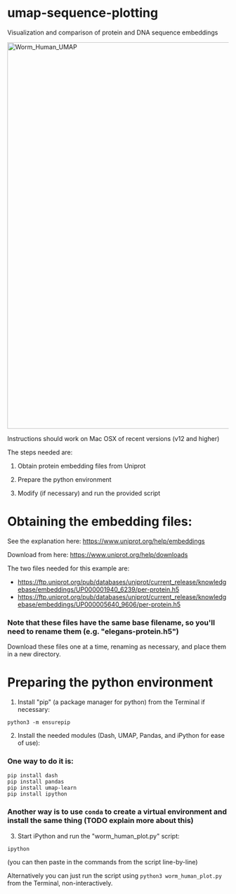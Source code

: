 # umap-sequence-plotting
Visualization and comparison of protein and DNA sequence embeddings

<img width="879" alt="Worm_Human_UMAP" src="https://user-images.githubusercontent.com/1320820/201573317-377e2be9-8fb8-4bc3-a28a-cc5a7e7952c9.png">


Instructions should work on Mac OSX of recent versions (v12 and higher)

The steps needed are:

1. Obtain protein embedding files from Uniprot

2. Prepare the python environment

3. Modify (if necessary) and run the provided script


# Obtaining the embedding files:

See the explanation here:
https://www.uniprot.org/help/embeddings

Download from here:
https://www.uniprot.org/help/downloads

The two files needed for this example are:
- https://ftp.uniprot.org/pub/databases/uniprot/current_release/knowledgebase/embeddings/UP000001940_6239/per-protein.h5
- https://ftp.uniprot.org/pub/databases/uniprot/current_release/knowledgebase/embeddings/UP000005640_9606/per-protein.h5

### Note that these files have the same base filename, so you'll need to rename them (e.g. "elegans-protein.h5")

Download these files one at a time, renaming as necessary, and place them in a new directory.

# Preparing the python environment

1. Install "pip" (a package manager for python) from the Terminal if necessary: 

`python3 -m ensurepip`
 
2. Install the needed modules (Dash, UMAP, Pandas, and iPython for ease of use):

### One way to do it is:
`pip install dash`  
`pip install pandas`  
`pip install umap-learn`  
`pip install ipython`  

### Another way is to use `conda` to create a virtual environment and install the same thing (TODO explain more about this)

3. Start iPython and run the "worm_human_plot.py" script:

`ipython`

(you can then paste in the commands from the script line-by-line)

Alternatively you can just run the script using `python3 worm_human_plot.py` from the Terminal, non-interactively.



